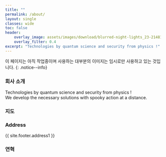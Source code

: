 ```yaml
---
title: ""
permalink: /about/
layout: single
classes: wide
toc: false
header:
    overlay_image: assets/images/download/blurred-night-lights_23-2148139245.jpg
    overlay_filter: 0.4
excerpt: "Technologies by quantum science and security from physics !"
---
```


이 페이지는 아직 작업중이며 사용하는 대부분의 이미지는 임시로만 사용하고 있는 것입니다. 
{: .notice--info}

### 회사 소개 
Technologies by quantum science and security from physics !  
We develop the necessary solutions with spooky action at a distance.  

### 지도 

### Address
{{ site.footer.address1 }}  

### 연혁  

